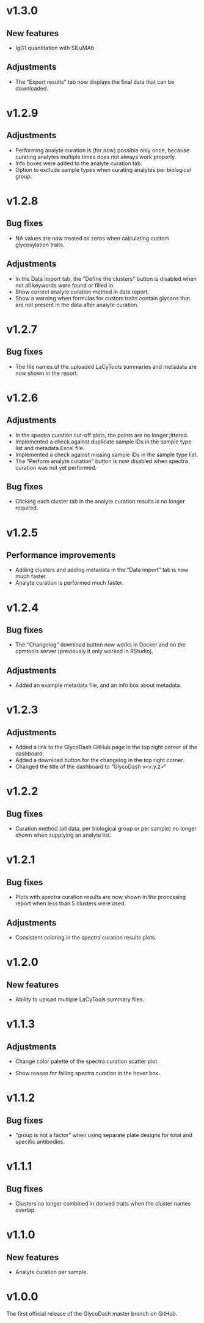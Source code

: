 # v1.3.0
## New features
* IgG1 quantitation with SILuMAb

## Adjustments
* The “Export results” tab now displays the final data that can be downloaded.


# v1.2.9
## Adjustments
* Performing analyte curation is (for now) possible only once, because curating analytes multiple times does not always work properly.
* Info boxes were added to the analyte curation tab.
* Option to exclude sample types when curating analytes per biological group.


# v1.2.8
## Bug fixes
* NA values are now treated as zeros when calculating custom glycosylation traits.

## Adjustments
* In the Data Import tab, the “Define the clusters” button is disabled when not all keywords were found or filled in.
* Show correct analyte curation method in data report.
* Show a warning when formulas for custom traits contain glycans that are not present in the data after analyte curation.


# v1.2.7
## Bug fixes
* The file names of the uploaded LaCyTools summaries and metadata are now shown in the report.


# v1.2.6
## Adjustments
* In the spectra curation cut-off plots, the points are no longer jittered.
* Implemented a check against duplicate sample IDs in the sample type list and metadata Excel file.
* Implemented a check against missing sample IDs in the sample type list.
* The “Perform analyte curation” button is now disabled when spectra curation was not yet performed.

## Bug fixes
* Clicking each cluster tab in the analyte curation results is no longer required.


# v1.2.5
## Performance improvements
* Adding clusters and adding metadata in the “Data import” tab is now much faster.
* Analyte curation is performed much faster.


# v1.2.4
## Bug fixes
* The “Changelog” download button now works in Docker and on the cpmtools server (previously it only worked in RStudio).

## Adjustments
* Added an example metadata file, and an info box about metadata.


# v1.2.3
## Adjustments
* Added a link to the GlycoDash GitHub page in the top right corner of the dashboard.
* Added a download button for the changelog in the top right corner.
* Changed the title of the dashboard to “GlycoDash v<x.y.z>”


# v1.2.2
## Bug fixes
* Curation method (all data, per biological group or per sample) no longer shown when supplying an analyte list.



# v1.2.1
## Bug fixes
* Plots with spectra curation results are now shown in the processing report when less than 5 clusters were used.

## Adjustments
* Consistent coloring in the spectra curation results plots.



# v1.2.0
## New features
* Ability to upload multiple LaCyTools summary files.



# v1.1.3
## Adjustments
* Change color palette of the spectra curation scatter plot.

* Show reason for failing spectra curation in the hover box.



# v1.1.2
## Bug fixes
* “group is not a factor” when using separate plate designs for total and specific antibodies.



# v1.1.1
## Bug fixes
* Clusters no longer combined in derived traits when the cluster names overlap.



# v1.1.0
## New features
* Analyte curation per sample.



# v1.0.0
The first official release of the GlycoDash master branch on GitHub.



